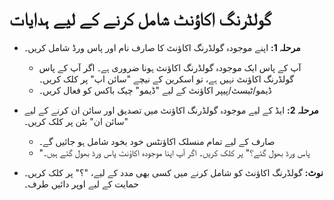 # **گولڈرنگ اکاؤنٹ شامل کرنے کے لیے ہدایات**
- **مرحلہ 1:** اپنے موجودہ گولڈرنگ اکاؤنٹ کا صارف نام اور پاس ورڈ شامل کریں۔ 
  - آپ کے پاس ایک موجودہ گولڈرنگ اکاؤنٹ ہونا ضروری ہے۔ اگر آپ کے پاس گولڈرنگ اکاؤنٹ نہیں ہے، تو اسکرین کے نیچے "سائن اپ" پر کلک کریں۔
  - ڈیمو/ٹیسٹ/پیپر اکاؤنٹ کے لیے "ڈیمو" چیک باکس کو فعال کریں۔
- **مرحلہ 2:** ایڈ کے لیے موجودہ گولڈرنگ اکاؤنٹ میں تصدیق اور سائن ان کرنے کے لیے "سائن ان" بٹن پر کلک کریں۔
  - صارف کے لیے تمام منسلک اکاؤنٹس خود بخود شامل ہو جائیں گے۔
  - "پاس ورڈ بھول گئے؟" پر کلک کریں۔ اگر آپ اپنا موجودہ اکاؤنٹ پاس ورڈ بھول گئے ہیں۔

    
- **نوٹ:** گولڈرنگ اکاؤنٹ کو شامل کرنے میں کسی بھی مدد کے لیے، "؟" پر کلک کریں۔ حمایت کے لیے اوپر دائیں طرف۔
